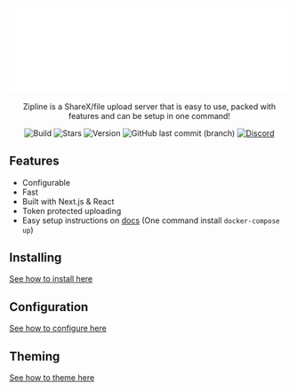 <div align="center">
  <img src="https://raw.githubusercontent.com/diced/zipline/trunk/public/zipline_small.png"/>
  
  Zipline is a ShareX/file upload server that is easy to use, packed with features and can be setup in one command!
  
  ![Build](https://img.shields.io/github/workflow/status/diced/zipline/CD:%20Push%20Docker%20Images?logo=github&style=flat-square)
  ![Stars](https://img.shields.io/github/stars/diced/zipline?logo=github&style=flat-square)
  ![Version](https://img.shields.io/github/package-json/v/diced/zipline?logo=git&logoColor=white&style=flat-square)
  ![GitHub last commit (branch)](https://img.shields.io/github/last-commit/diced/zipline/trunk?logo=git&logoColor=white&style=flat-square)
  [![Discord](https://img.shields.io/discord/729771078196527176?color=%23777ed3&label=discord&logo=discord&logoColor=white&style=flat-square)](https://discord.gg/EAhCRfGxCF)
  
</div>

## Features
- Configurable
- Fast
- Built with Next.js & React
- Token protected uploading
- Easy setup instructions on [docs](https://zipline.diced.tech/) (One command install `docker-compose up`)

## Installing
[See how to install here](https://zipline.diced.tech/docs/get-started)

## Configuration
[See how to configure here](https://zipline.diced.tech/docs/config/overview)

## Theming
[See how to theme here](https://zipline.diced.tech/docs/themes/reference)
